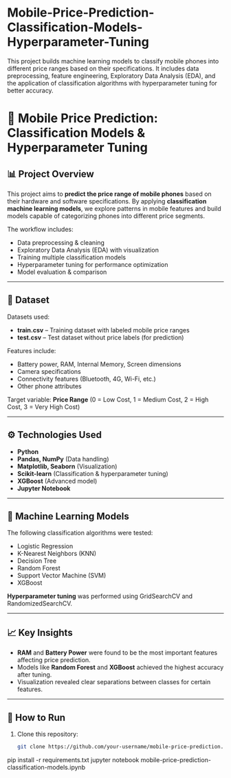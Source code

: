 # Mobile-Price-Prediction-Classification-Models-Hyperparameter-Tuning
This project builds machine learning models to classify mobile phones into different price ranges based on their specifications. It includes data preprocessing, feature engineering, Exploratory Data Analysis (EDA), and the application of classification algorithms with hyperparameter tuning for better accuracy.
# 📱 Mobile Price Prediction: Classification Models & Hyperparameter Tuning

## 📊 Project Overview
This project aims to **predict the price range of mobile phones** based on their hardware and software specifications. By applying **classification machine learning models**, we explore patterns in mobile features and build models capable of categorizing phones into different price segments.

The workflow includes:
- Data preprocessing & cleaning
- Exploratory Data Analysis (EDA) with visualization
- Training multiple classification models
- Hyperparameter tuning for performance optimization
- Model evaluation & comparison

---

## 📂 Dataset
Datasets used:
- **train.csv** – Training dataset with labeled mobile price ranges  
- **test.csv** – Test dataset without price labels (for prediction)

Features include:
- Battery power, RAM, Internal Memory, Screen dimensions
- Camera specifications
- Connectivity features (Bluetooth, 4G, Wi-Fi, etc.)
- Other phone attributes

Target variable: **Price Range** (0 = Low Cost, 1 = Medium Cost, 2 = High Cost, 3 = Very High Cost)

---

## ⚙️ Technologies Used
- **Python**
- **Pandas, NumPy** (Data handling)
- **Matplotlib, Seaborn** (Visualization)
- **Scikit-learn** (Classification & hyperparameter tuning)
- **XGBoost** (Advanced model)
- **Jupyter Notebook**

---

## 🧠 Machine Learning Models
The following classification algorithms were tested:
- Logistic Regression
- K-Nearest Neighbors (KNN)
- Decision Tree
- Random Forest
- Support Vector Machine (SVM)
- XGBoost

**Hyperparameter tuning** was performed using GridSearchCV and RandomizedSearchCV.

---

## 📈 Key Insights
- **RAM** and **Battery Power** were found to be the most important features affecting price prediction.
- Models like **Random Forest** and **XGBoost** achieved the highest accuracy after tuning.
- Visualization revealed clear separations between classes for certain features.

---

## 🚀 How to Run
1. Clone this repository:
   ```bash
   git clone https://github.com/your-username/mobile-price-prediction.git
pip install -r requirements.txt
jupyter notebook mobile-price-prediction-classification-models.ipynb
